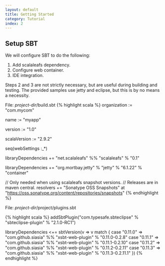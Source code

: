 ```yaml
---
layout: default
title: Getting Started
category: Tutorial
index: 2
---
```


## Setup SBT

We will configure SBT to do the following:

 1. Add scalaleafs dependency.
 2. Configure web container.
 3. IDE integration.

Steps 2 and 3 are not strictly necessary, but are useful during building and testing.
The provided samples use jetty and eclipse, but this is by no means a necessity.

File: *project-dir*/build.sbt
{% highlight scala %}
organization := "com.mycom"

name := "myapp"

version := "1.0"

scalaVersion := "2.9.2"

seq(webSettings :_*)

libraryDependencies += "net.scalaleafs" %% "scalaleafs" % "0.1"

libraryDependencies += "org.mortbay.jetty" % "jetty" % "6.1.22" % "container"

// Only needed when using scalaleafs snapshot versions. 
// Releases are in maven central.
resolvers += "Sonatype OSS Snapshots" at "https://oss.sonatype.org/content/repositories/snapshots"
{% endhighlight %}

File: *project-dir*/project/plugins.sbt

{% highlight scala %}
addSbtPlugin("com.typesafe.sbteclipse" % "sbteclipse-plugin" % "2.1.0-RC1")

libraryDependencies <+= sbtVersion(v => v match {
case "0.11.0" => "com.github.siasia" %% "xsbt-web-plugin" % "0.11.0-0.2.8"
case "0.11.1" => "com.github.siasia" %% "xsbt-web-plugin" % "0.11.1-0.2.10"
case "0.11.2" => "com.github.siasia" %% "xsbt-web-plugin" % "0.11.2-0.2.11"
case "0.11.3" => "com.github.siasia" %% "xsbt-web-plugin" % "0.11.3-0.2.11.1"
})
{% endhighlight %}

